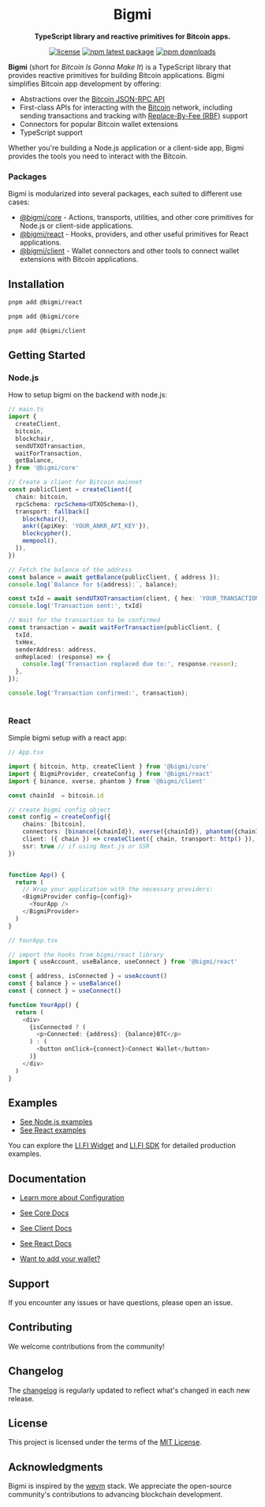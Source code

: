 <div align="center">

<h1 align="center">Bigmi</h1>
<p align="center"><strong>TypeScript library and reactive primitives for Bitcoin apps.</strong></p>

[![license](https://img.shields.io/github/license/lifinance/bigmi)](/LICENSE.md)
[![npm latest package](https://img.shields.io/npm/v/@bigmi/core/latest.svg)](https://www.npmjs.com/package/@bigmi/core)
[![npm downloads](https://img.shields.io/npm/dm/@bigmi/core.svg)](https://www.npmjs.com/package/@bigmi/core)

</div>

**Bigmi** (short for *Bitcoin Is Gonna Make It*) is a TypeScript library that provides reactive primitives for building Bitcoin applications. Bigmi simplifies Bitcoin app development by offering:

- Abstractions over the [Bitcoin JSON-RPC API](https://developer.bitcoin.org/reference/rpc/)
- First-class APIs for interacting with the [Bitcoin](https://bitcoin.design/) network, including sending transactions and tracking with [Replace-By-Fee (RBF)](https://github.com/bitcoin/bips/blob/master/bip-0125.mediawiki) support
- Connectors for popular Bitcoin wallet extensions
- TypeScript support
  
Whether you're building a Node.js application or a client-side app, Bigmi provides the tools you need to interact with the Bitcoin.

### Packages

Bigmi is modularized into several packages, each suited to different use cases:

- [@bigmi/core](https://www.npmjs.com/package/@bigmi/core) - Actions, transports, utilities, and other core primitives for Node.js or client-side applications.
- [@bigmi/react](https://www.npmjs.com/package/@bigmi/react) - Hooks, providers, and other useful primitives for React applications.
- [@bigmi/client](https://www.npmjs.com/package/@bigmi/client) - Wallet connectors and other tools to connect wallet extensions with Bitcoin applications.

## Installation

```sh
pnpm add @bigmi/react
```
```sh
pnpm add @bigmi/core
```
```sh
pnpm add @bigmi/client
```

## Getting Started
### Node.js
How to setup bigmi on the backend with node.js:

```typescript
// main.ts
import {
  createClient,
  bitcoin,
  blockchair,
  sendUTXOTransaction,
  waitForTransaction,
  getBalance,
} from '@bigmi/core'

// Create a client for Bitcoin mainnet
const publicClient = createClient({
  chain: bitcoin,
  rpcSchema: rpcSchema<UTXOSchema>(),
  transport: fallback([
    blockchair(),
    ankr({apiKey: 'YOUR_ANKR_API_KEY'}),
    blockcypher(),
    mempool(),
  ]),
})

// Fetch the balance of the address
const balance = await getBalance(publicClient, { address });
console.log(`Balance for ${address}:`, balance);

const txId = await sendUTXOTransaction(client, { hex: 'YOUR_TRANSACTION_HEX' })
console.log('Transaction sent:', txId)

// Wait for the transaction to be confirmed
const transaction = await waitForTransaction(publicClient, {
  txId,
  txHex,
  senderAddress: address,
  onReplaced: (response) => {
    console.log('Transaction replaced due to:', response.reason);
  },
});

console.log('Transaction confirmed:', transaction);
 
```

### React

Simple bigmi setup with a react app:

```typescript
// App.tsx

import { bitcoin, http, createClient } from '@bigmi/core'
import { BigmiProvider, createConfig } from '@bigmi/react'
import { binance, xverse, phantom } from '@bigmi/client'

const chainId  = bitcoin.id

// create bigmi config object
const config = createConfig({
    chains: [bitcoin],
    connectors: [binance({chainId}), xverse({chainId}), phantom({chainId})],
    client: ({ chain }) => createClient({ chain, transport: http() }),
    ssr: true // if using Next.js or SSR
})


function App() {
  return (
    // Wrap your application with the necessary providers:
    <BigmiProvider config={config}>
      <YourApp />
    </BigmiProvider>
  )
}
```

```typescript
// YourApp.tsx

// import the hooks from bigmi/react library
import { useAccount, useBalance, useConnect } from '@bigmi/react'

const { address, isConnected } = useAccount()
const { balance } = useBalance()
const { connect } = useConnect()

function YourApp() {
  return (
    <div>
      {isConnected ? (
        <p>Connected: {address}: {balance}BTC</p>
      ) : (
        <button onClick={connect}>Connect Wallet</button>
      )}
    </div>
  )
}
```


## Examples

- [See Node.js examples](./docs/core/examples.md)
- [See React examples](./docs/react/examples.md)

You can explore the [LI.FI Widget](https://github.com/lifinance/widget) and [LI.FI SDK](https://github.com/lifinance/sdk) for detailed production examples.

## Documentation
- [Learn more about Configuration](./docs/configuration.md)
- [See Core Docs](./docs/core/index.md)
- [See Client Docs](./docs/client/index.md)
- [See React Docs](./docs/react/index.md)

- [Want to add your wallet?](./docs/api/client/connectors.md)

## Support

If you encounter any issues or have questions, please open an issue.

## Contributing

We welcome contributions from the community!

## Changelog

The [changelog](/CHANGELOG.md) is regularly updated to reflect what's changed in each new release.

## License

This project is licensed under the terms of the [MIT License](/LICENSE.md).

## Acknowledgments

Bigmi is inspired by the [wevm](https://github.com/wevm) stack. We appreciate the open-source community's contributions to advancing blockchain development.
